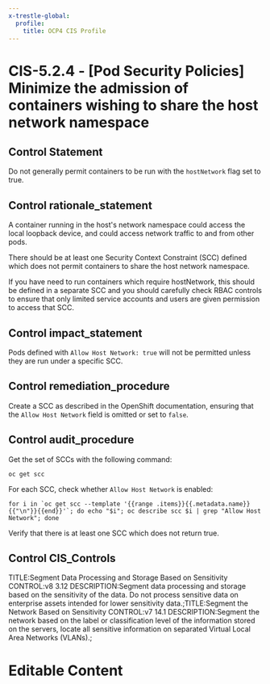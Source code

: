 ```yaml
---
x-trestle-global:
  profile:
    title: OCP4 CIS Profile
---
```


# CIS-5.2.4 - \[Pod Security Policies\] Minimize the admission of containers wishing to share the host network namespace

## Control Statement

Do not generally permit containers to be run with the `hostNetwork` flag set to true.

## Control rationale_statement

A container running in the host's network namespace could access the local loopback device, and could access network traffic to and from other pods.

There should be at least one Security Context Constraint (SCC) defined which does not permit containers to share the host network namespace.

If you have need to run containers which require hostNetwork, this should be defined in a separate SCC and you should carefully check RBAC controls to ensure that only limited service accounts and users are given permission to access that SCC.

## Control impact_statement

Pods defined with `Allow Host Network: true` will not be permitted unless they are run under a specific SCC.

## Control remediation_procedure

Create a SCC as described in the OpenShift documentation, ensuring that the `Allow Host Network` field is omitted or set to `false`.

## Control audit_procedure

Get the set of SCCs with the following command:

```
oc get scc
```

For each SCC, check whether `Allow Host Network` is enabled:

```
for i in `oc get scc --template '{{range .items}}{{.metadata.name}}{{"\n"}}{{end}}'`; do echo "$i"; oc describe scc $i | grep "Allow Host Network"; done
```

Verify that there is at least one SCC which does not return true.

## Control CIS_Controls

TITLE:Segment Data Processing and Storage Based on Sensitivity CONTROL:v8 3.12 DESCRIPTION:Segment data processing and storage based on the sensitivity of the data. Do not process sensitive data on enterprise assets intended for lower sensitivity data.;TITLE:Segment the Network Based on Sensitivity CONTROL:v7 14.1 DESCRIPTION:Segment the network based on the label or classification level of the information stored on the servers, locate all sensitive information on separated Virtual Local Area Networks (VLANs).;

# Editable Content

<!-- Make additions and edits below -->
<!-- The above represents the contents of the control as received by the profile, prior to additions. -->
<!-- If the profile makes additions to the control, they will appear below. -->
<!-- The above markdown may not be edited but you may edit the content below, and/or introduce new additions to be made by the profile. -->
<!-- If there is a yaml header at the top, parameter values may be edited. Use --set-parameters to incorporate the changes during assembly. -->
<!-- The content here will then replace what is in the profile for this control, after running profile-assemble. -->
<!-- The current profile has no added parts for this control, but you may add new ones here. -->
<!-- Each addition must have a heading either of the form ## Control my_addition_name -->
<!-- or ## Part a. (where the a. refers to one of the control statement labels.) -->
<!-- "## Control" parts are new parts added after the statement part. -->
<!-- "## Part" parts are new parts added into the top-level statement part with that label. -->
<!-- Subparts may be added with nested hash levels of the form ### My Subpart Name -->
<!-- underneath the parent ## Control or ## Part being added -->
<!-- See https://ibm.github.io/compliance-trestle/tutorials/ssp_profile_catalog_authoring/ssp_profile_catalog_authoring for guidance. -->
